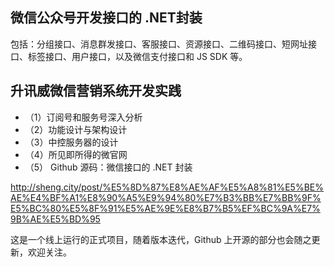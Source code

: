 ## 微信公众号开发接口的 .NET封装
包括：分组接口、消息群发接口、客服接口、资源接口、二维码接口、短网址接口、标签接口、用户接口，以及微信支付接口和 JS SDK 等。

## 升讯威微信营销系统开发实践
+ （1）订阅号和服务号深入分析
+ （2）功能设计与架构设计
+ （3）中控服务器的设计
+ （4）所见即所得的微官网
+ （5） Github 源码：微信接口的 .NET 封装

http://sheng.city/post/%E5%8D%87%E8%AE%AF%E5%A8%81%E5%BE%AE%E4%BF%A1%E8%90%A5%E9%94%80%E7%B3%BB%E7%BB%9F%E5%BC%80%E5%8F%91%E5%AE%9E%E8%B7%B5%EF%BC%9A%E7%9B%AE%E5%BD%95

这是一个线上运行的正式项目，随着版本迭代，Github 上开源的部分也会随之更新，欢迎关注。
